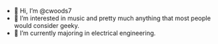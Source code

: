 - 👋 Hi, I’m @cwoods7
- 👀 I’m interested in music and pretty much anything that most people would consider geeky.
- 🌱 I’m currently majoring in electrical engineering.


<!---
cwoods7/cwoods7 is a ✨ special ✨ repository because its `README.md` (this file) appears on your GitHub profile.
You can click the Preview link to take a look at your changes.
--->
